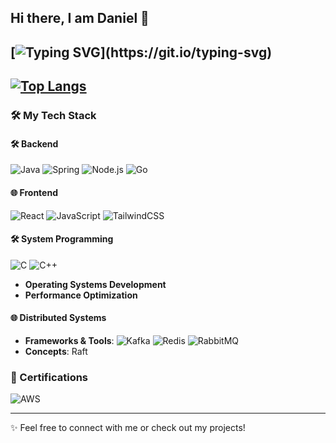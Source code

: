 ## Hi there, I am Daniel 👋

[![Typing SVG](https://readme-typing-svg.demolab.com/?lines=I+am+a+full-stack+engineer.;I+love+solving+complex+problems.;Coding+is+my+passion!)](https://git.io/typing-svg)
---
[![Top Langs](https://github-readme-stats.vercel.app/api/top-langs/?username=danielxfeng&hide=Jupyter%20Notebook,Shell,HTML,CSS&layout=compact&count_private=true)](https://github.com/anuraghazra/github-readme-stats)
---

### 🛠️ My Tech Stack

#### 🛠️ Backend
![Java](https://img.shields.io/badge/Java-007396?style=flat-square&logo=java)
![Spring](https://img.shields.io/badge/Spring-6DB33F?style=flat-square&logo=spring&logoColor=white)
![Node.js](https://img.shields.io/badge/Node.js-43853D?style=flat-square&logo=node.js&logoColor=white)
![Go](https://img.shields.io/badge/Go-00ADD8?style=flat-square&logo=go)

#### 🌐 Frontend
![React](https://img.shields.io/badge/React-blue?style=flat-square&logo=react)
![JavaScript](https://img.shields.io/badge/JavaScript-yellow?style=flat-square&logo=javascript)
![TailwindCSS](https://img.shields.io/badge/TailwindCSS-38B2AC?style=flat-square&logo=tailwind-css)

#### 🛠️ System Programming
![C](https://img.shields.io/badge/C-A8B9CC?style=flat-square&logo=c&logoColor=white)
![C++](https://img.shields.io/badge/C++-00599C?style=flat-square&logo=cplusplus)
- **Operating Systems Development**
- **Performance Optimization**

#### 🌐 Distributed Systems
- **Frameworks & Tools**: ![Kafka](https://img.shields.io/badge/Kafka-231F20?style=flat-square&logo=apache-kafka&logoColor=white) ![Redis](https://img.shields.io/badge/Redis-DC382D?style=flat-square&logo=redis&logoColor=white) ![RabbitMQ](https://img.shields.io/badge/RabbitMQ-FF6600?style=flat-square&logo=rabbitmq&logoColor=white)
- **Concepts**: Raft

### 📜 Certifications
![AWS](https://img.shields.io/badge/AWS-Solutions%20Architect%20Associate-FF9900?style=flat-square&logo=amazon-aws&logoColor=white)

---

✨ Feel free to connect with me or check out my projects!





<!--
**danielxfeng/danielxfeng** is a ✨ _special_ ✨ repository because its `README.md` (this file) appears on your GitHub profile.

Here are some ideas to get you started:

- 🔭 I’m currently working on ...
- 🌱 I’m currently learning ...
- 👯 I’m looking to collaborate on ...
- 🤔 I’m looking for help with ...
- 💬 Ask me about ...
- 📫 How to reach me: ...
- 😄 Pronouns: ...
- ⚡ Fun fact: ...
-->
